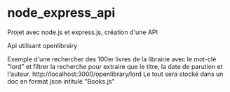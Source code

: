 # node_express_api
Projet avec node.js et express.js, création d'une API

Api utilisant openlibrairy

Exemple d'une rechercher des 100er livres de la librairie avec le mot-clé "lord" et filtrer la recherche pour extraire que le titre, la date de parution et l'auteur.
http://localhost:3000/openlibrary/lord
Le tout sera stocké dans un doc en format json intitulé "Books.js"
